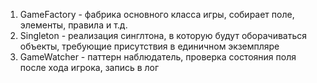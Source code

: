 1. GameFactory - фабрика основного класса игры, собирает поле, элементы, правила и т.д.
2. Singleton - реализация синглтона, в которую будут оборачиваться объекты, требующие 
присутствия в единичном экземпляре
3. GameWatcher - паттерн наблюдатель, проверка состояния поля после хода игрока, запись в лог
